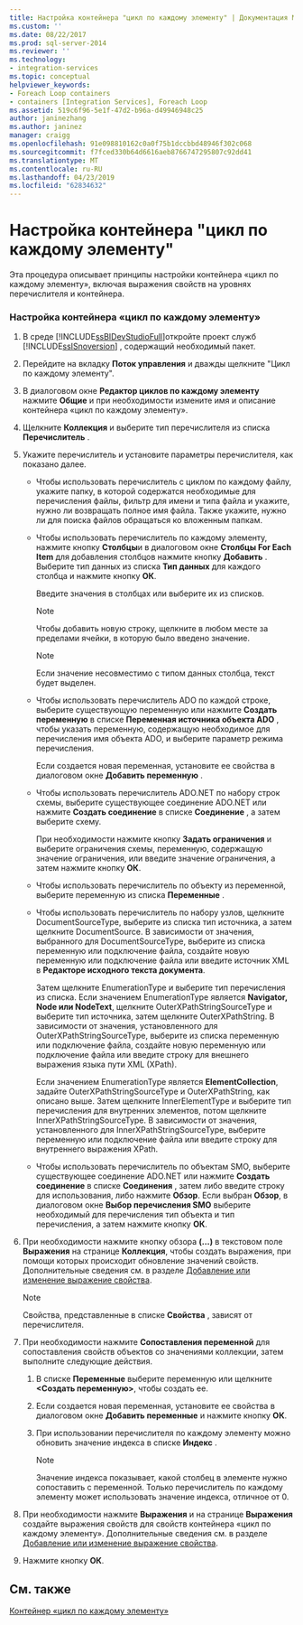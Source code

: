 ```yaml
---
title: Настройка контейнера "цикл по каждому элементу" | Документация Майкрософт
ms.custom: ''
ms.date: 08/22/2017
ms.prod: sql-server-2014
ms.reviewer: ''
ms.technology:
- integration-services
ms.topic: conceptual
helpviewer_keywords:
- Foreach Loop containers
- containers [Integration Services], Foreach Loop
ms.assetid: 519c6f96-5e1f-47d2-b96a-d49946948c25
author: janinezhang
ms.author: janinez
manager: craigg
ms.openlocfilehash: 91e098810162c0a0f75b1dccbbd48946f302c068
ms.sourcegitcommit: f7fced330b64d6616aeb8766747295807c92dd41
ms.translationtype: MT
ms.contentlocale: ru-RU
ms.lasthandoff: 04/23/2019
ms.locfileid: "62834632"
---
```

# <a name="configure-a-foreach-loop-container"></a>Настройка контейнера "цикл по каждому элементу"
  Эта процедура описывает принципы настройки контейнера «цикл по каждому элементу», включая выражения свойств на уровнях перечислителя и контейнера.  
  
### <a name="to-configure-the-foreach-loop-container"></a>Настройка контейнера «цикл по каждому элементу»  
  
1.  В среде [!INCLUDE[ssBIDevStudioFull](../includes/ssbidevstudiofull-md.md)]откройте проект служб [!INCLUDE[ssISnoversion](../includes/ssisnoversion-md.md)] , содержащий необходимый пакет.  
  
2.  Перейдите на вкладку **Поток управления** и дважды щелкните "Цикл по каждому элементу".  
  
3.  В диалоговом окне **Редактор циклов по каждому элементу** нажмите **Общие** и при необходимости измените имя и описание контейнера «цикл по каждому элементу».  
  
4.  Щелкните **Коллекция** и выберите тип перечислителя из списка **Перечислитель** .  
  
5.  Укажите перечислитель и установите параметры перечислителя, как показано далее.  
  
    -   Чтобы использовать перечислитель с циклом по каждому файлу, укажите папку, в которой содержатся необходимые для перечисления файлы, фильтр для имени и типа файла и укажите, нужно ли возвращать полное имя файла. Также укажите, нужно ли для поиска файлов обращаться ко вложенным папкам.  
  
    -   Чтобы использовать перечислитель по каждому элементу, нажмите кнопку **Столбцы**и в диалоговом окне **Столбцы For Each Item** для добавления столбцов нажмите кнопку **Добавить** . Выберите тип данных из списка **Тип данных** для каждого столбца и нажмите кнопку **ОК**.  
  
         Введите значения в столбцах или выберите их из списков.  
  
        > [!NOTE]  
        >  Чтобы добавить новую строку, щелкните в любом месте за пределами ячейки, в которую было введено значение.  
  
        > [!NOTE]  
        >  Если значение несовместимо с типом данных столбца, текст будет выделен.  
  
    -   Чтобы использовать перечислитель ADO по каждой строке, выберите существующую переменную или нажмите **Создать переменную** в списке **Переменная источника объекта ADO** , чтобы указать переменную, содержащую необходимое для перечисления имя объекта ADO, и выберите параметр режима перечисления.  
  
         Если создается новая переменная, установите ее свойства в диалоговом окне **Добавить переменную** .  
  
    -   Чтобы использовать перечислитель ADO.NET по набору строк схемы, выберите существующее соединение ADO.NET или нажмите **Создать соединение** в списке **Соединение** , а затем выберите схему.  
  
         При необходимости нажмите кнопку **Задать ограничения** и выберите ограничения схемы, переменную, содержащую значение ограничения, или введите значение ограничения, а затем нажмите кнопку **ОК**.  
  
    -   Чтобы использовать перечислитель по объекту из переменной, выберите переменную из списка **Переменные** .  
  
    -   Чтобы использовать перечислитель по набору узлов, щелкните DocumentSourceType, выберите из списка тип источника, а затем щелкните DocumentSource. В зависимости от значения, выбранного для DocumentSourceType, выберите из списка переменную или подключение файла, создайте новую переменную или подключение файла или введите источник XML в **Редакторе исходного текста документа**.  
  
         Затем щелкните EnumerationType и выберите тип перечисления из списка. Если значением EnumerationType является **Navigator, Node или NodeText**, щелкните OuterXPathStringSourceType и выберите тип источника, затем щелкните OuterXPathString. В зависимости от значения, установленного для OuterXPathStringSourceType, выберите из списка переменную или подключение файла, создайте новую переменную или подключение файла или введите строку для внешнего выражения языка пути XML (XPath).  
  
         Если значением EnumerationType является **ElementCollection**, задайте OuterXPathStringSourceType и OuterXPathString, как описано выше. Затем щелкните InnerElementType и выберите тип перечисления для внутренних элементов, потом щелкните InnerXPathStringSourceType. В зависимости от значения, установленного для InnerXPathStringSourceType, выберите переменную или подключение файла или введите строку для внутреннего выражения XPath.  
  
    -   Чтобы использовать перечислитель по объектам SMO, выберите существующее соединение ADO.NET или нажмите **Создать соединение** в списке **Соединения** , затем либо введите строку для использования, либо нажмите **Обзор**. Если выбран **Обзор**, в диалоговом окне **Выбор перечисления SMO** выберите необходимый для перечисления тип объекта и тип перечисления, а затем нажмите кнопку **ОК**.  
  
6.  При необходимости нажмите кнопку обзора **(…)** в текстовом поле **Выражения** на странице **Коллекция**, чтобы создать выражения, при помощи которых происходит обновление значений свойств. Дополнительные сведения см. в разделе [Добавление или изменение выражение свойства](expressions/add-or-change-a-property-expression.md).  
  
    > [!NOTE]  
    >  Свойства, представленные в списке **Свойства** , зависят от перечислителя.  
  
7.  При необходимости нажмите **Сопоставления переменной** для сопоставления свойств объектов со значениями коллекции, затем выполните следующие действия.  
  
    1.  В списке **Переменные** выберите переменную или щелкните **\<Создать переменную>**, чтобы создать ее.  
  
    2.  Если создается новая переменная, установите ее свойства в диалоговом окне **Добавить переменные** и нажмите кнопку **ОК**.  
  
    3.  При использовании перечислителя по каждому элементу можно обновить значение индекса в списке **Индекс** .  
  
        > [!NOTE]  
        >  Значение индекса показывает, какой столбец в элементе нужно сопоставить с переменной. Только перечислитель по каждому элементу может использовать значение индекса, отличное от 0.  
  
8.  При необходимости нажмите **Выражения** и на странице **Выражения** создайте выражения свойств для свойств контейнера «цикл по каждому элементу». Дополнительные сведения см. в разделе [Добавление или изменение выражение свойства](expressions/add-or-change-a-property-expression.md).  
  
9. Нажмите кнопку **ОК**.  
  
## <a name="see-also"></a>См. также  
 [Контейнер «цикл по каждому элементу»](control-flow/foreach-loop-container.md)  
  
  
